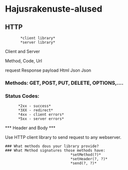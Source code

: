 # Hajusrakenuste-alused


## HTTP     

           *client library*
           *server library*

Client and Server

Method, Code, Url


request    Response
payload    Html
Json       Json


### Methods: GET, POST, PUT, DELETE, OPTIONS,.... 

### Status Codes: 
          *2xx - success*
          *3XX - redirect*
          *4xx - client errors*
          *5xx - server errors*

*** Header and Body ***

Use HTTP client library to send request to any webserver. 

```
### What methods dous your library provide? 
### What Method signatures those methods have:
                              *setMethod(?)*
                              *setHeader(?, ?)*
                              *send(?, ?)*
```
